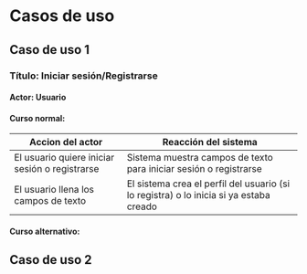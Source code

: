 # Casos de uso

## Caso de uso 1

### Título: Iniciar sesión/Registrarse

#### Actor: Usuario

#### Curso normal: 

| Accion del actor                               | Reacción del sistema                                                                   |
| ---------------------------------------------- | -------------------------------------------------------------------------------------- |
| El usuario quiere iniciar sesión o registrarse | Sistema muestra campos de texto para iniciar sesión o registrarse                      |
| El usuario llena los campos de texto           | El sistema crea el perfil del usuario (si lo registra) o lo inicia si ya estaba creado |

#### Curso alternativo: 

## Caso de uso 2
